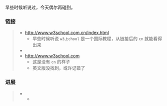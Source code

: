 
早些时候听说过，今天偶尔再碰到。

### 链接
> * http://www.w3school.com.cn/index.html
>    * 早些时候听说 `w3上chool` 是一个国际教程，从链接后的 `cn` 就能看得出来
> * 
> * http://www.w3school.com
>   * 这是没有 `cn` 的样子
>   * 英文版没找到，或许记错了

### 进展
> * 
>   * 

